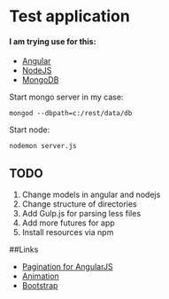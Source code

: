 # Test application

#### I am trying use for this:

* [Angular](https://angularjs.org)
* [NodeJS](https://nodejs.org/en/)
* [MongoDB](https://www.mongodb.org)

Start mongo server in my case:

    mongod --dbpath=c:/rest/data/db
Start node:

    nodemon server.js

## TODO

1. Change models in angular and nodejs
2. Change structure of directories
3. Add Gulp.js for parsing less files
4. Add more futures for app
5. Install resources via npm

##Links

* [Pagination for AngularJS](https://github.com/michaelbromley/angularUtils/tree/master/src/directives/pagination)
* [Animation](http://docs.webplatform.org/wiki/css/properties/animations)
* [Bootstrap](http://getbootstrap.com/css/)